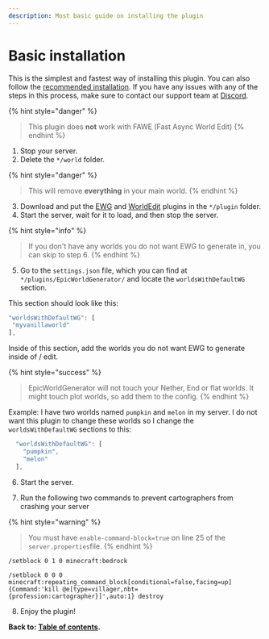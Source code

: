 ```yaml
---
description: Most basic guide on installing the plugin
---
```


# Basic installation

This is the simplest and fastest way of installing this plugin. You can also follow the [recommended installation](https://docs.dynamic-bytes.com/beginner/recommended-installation). If you have any issues with any of the steps in this process, make sure to contact our support team at [Discord](https://discord.gg/Jq3ecb3).

{% hint style="danger" %}
> This plugin does **not** work with FAWE \(Fast Async World Edit\)
{% endhint %}

1. Stop your server.   
2. Delete the `*/world` folder.

{% hint style="danger" %}
> This will remove **everything** in your main world.
{% endhint %}

3. Download and put the [EWG](https://www.spigotmc.org/resources/epicworldgenerator-1-14-1-15-2-support-all-update-aquatic-features.8067/) and [WorldEdit](https://dev.bukkit.org/projects/worldedit) plugins in the `*/plugin` folder.  
4. Start the server, wait for it to load, and then stop the server.

{% hint style="info" %}
> If you don't have any worlds you do not want EWG to generate in, you can skip to step 6.
{% endhint %}

5. Go to the `settings.json` file, which you can find at `*/plugins/EpicWorldGenerator/` and locate the `worldsWithDefaultWG` section. 

This section should look like this:

```javascript
"worldsWithDefaultWG": [
 "myvanillaworld"
],
```

Inside of this section, add the worlds you do not want EWG to generate inside of / edit.

{% hint style="success" %}
> EpicWorldGenerator will not touch your Nether, End or flat worlds. It might touch plot worlds, so add them to the config.
{% endhint %}

Example: I have two worlds named `pumpkin` and `melon` in my server. I do not want this plugin to change these worlds so I change the `worldsWithDefaultWG` sections to this:

```javascript
  "worldsWithDefaultWG": [
    "pumpkin",
    "melon"
  ],
```

6. Start the server.

7. Run the following two commands to prevent cartographers from crashing your server

{% hint style="warning" %}
> You must have `enable-command-block=true` on line 25 of the `server.properties`file.
{% endhint %}

```text
/setblock 0 1 0 minecraft:bedrock
```

```text
/setblock 0 0 0 minecraft:repeating_command_block[conditional=false,facing=up]{Command:'kill @e[type=villager,nbt={profession:cartographer}]',auto:1} destroy
```

8. Enjoy the plugin!

**Back to:** [**Table of contents**](https://docs.dynamic-bytes.com/table-of-contents)**.**


